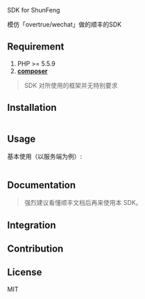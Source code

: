 SDK for ShunFeng

模仿「overtrue/wechat」做的顺丰的SDK

## Requirement

1. PHP >= 5.5.9
2. **[composer](https://getcomposer.org/)**

> SDK 对所使用的框架并无特别要求

## Installation

```shell

```

## Usage

基本使用（以服务端为例）:

```php

```


## Documentation

> 强烈建议看懂顺丰文档后再来使用本 SDK。

## Integration


## Contribution


## License

MIT
